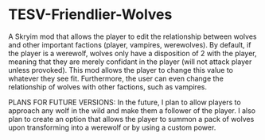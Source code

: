 TESV-Friendlier-Wolves
======================

A Skryim mod that allows the player to edit the relationship between wolves and other important factions (player, vampires, werewolves). By default, if the player is a werewolf, wolves only have a disposition of 2 with the player, meaning that they are merely confidant in the player (will not attack player unless provoked). This mod allows the player to change this value to whatever they see fit. Furthermore, the user can even change the relationship of wolves with other factions, such as vampires.

PLANS FOR FUTURE VERSIONS: In the future, I plan to allow players to approach any wolf in the wild and make them a follower of the player. I also plan to create an option that allows the player to summon a pack of wolves upon transforming into a werewolf or by using a custom power. 
